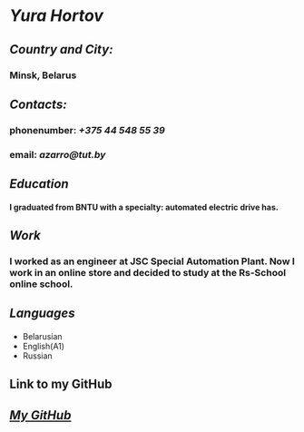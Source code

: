 # **_Yura Hortov_**

## _Country and City:_

### Minsk, Belarus

## _Contacts:_

### phonenumber: _+375 44 548 55 39_

### email: _azarro@tut.by_

## _Education_

#### I graduated from BNTU with a specialty: automated electric drive has.

## _Work_

### I worked as an engineer at JSC Special Automation Plant. Now I work in an online store and decided to study at the Rs-School online school.

## _Languages_

####

- Belarusian
- English(A1)
- Russian

## Link to my GitHub

## **_[My GitHub](https://github.com/masya2021)_**
